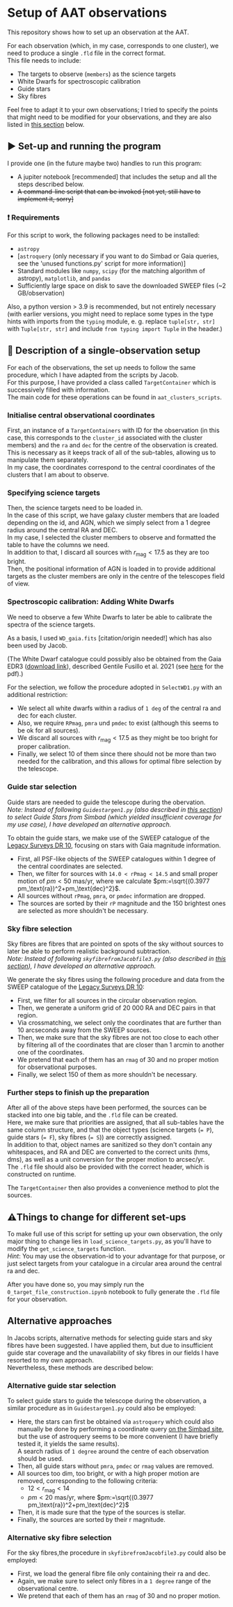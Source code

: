# Setup of AAT observations

This repository shows how to set up an observation at the AAT.

For each observation (which, in my case, corresponds to one cluster), we need to produce a single `.fld` file in the correct format.\
This file needs to include:

- The targets to observe (`members`) as the science targets
- White Dwarfs for spectroscopic calibration
- Guide stars
- Sky fibres

Feel free to adapt it to your own observations; I tried to specify the points that might need to be modified for your observations, and they are also listed in [this section](#things_to_change) below.
  
## :arrow_forward: Set-up and running the program

I provide one (in the future maybe two) handles to run this program:

- A jupiter notebook [recommended] that includes the setup and all the steps described below.
- <s>A command-line script that can be invoked [not yet, still have to implement it, sorry]</s>

### :exclamation: Requirements

For this script to work, the following packages need to be installed:

- `astropy`
- [`astroquery` (only necessary if you want to do Simbad or Gaia queries, see the 'unused functions.py' script for more information)]
- Standard modules like `numpy`, `scipy` (for the matching algorithm of astropy), `matplotlib`, and `pandas`
- Sufficiently large space on disk to save the downloaded SWEEP files (~2 GB/observation)
  
Also, a python version $>$ 3.9 is recommended, but not entirely necessary (with earlier versions, you might need to replace some types in the type hints with imports from the `typing` module, e. g. replace `tuple[str, str]` with `Tuple[str, str]` and include `from typing import Tuple` in the header.)

## :telescope: Description of a single-observation setup

For each of the observations, the set up needs to follow the same procedure, which I have adapted from the scripts by Jacob.\
For this purpose, I have provided a class called `TargetContainer` which is successively filled with information.\
The main code for these operations can be found in `aat_clusters_scripts`.

### Initialise central observational coordinates

First, an instance of a `TargetContainers` with ID for the observation (in this case, this corresponds to the `cluster_id` associated with the cluster members) and the `ra` and `dec` for the centre of the observation is created.\
This is necessary as it keeps track of all of the sub-tables, allowing us to manipulate them separately.\
In my case, the coordinates correspond to the central coordinates of the clusters that I am about to observe.

### Specifying science targets

Then, the science targets need to be loaded in.\
In the case of this script, we have galaxy cluster members that are loaded depending on the id, and AGN, which we simply select from a 1 degree radius around the central RA and DEC.\
In my case, I selected the cluster members to observe and formatted the table to have the columns we need.\
In addition to that, I discard all sources with $r_\text{mag} < 17.5$ as they are too bright.\
Then, the positional information of AGN is loaded in to provide additional targets as the cluster members are only in the centre of the telescopes field of view.

### Spectroscopic calibration: Adding White Dwarfs

We need to observe a few White Dwarfs to later be able to calibrate the spectra of the science targets.

As a basis, I used `WD_gaia.fits` [citation/origin needed!] which has also been used by Jacob.

(The White Dwarf catalogue could possibly also be obtained from the Gaia EDR3 ([download link](https://warwick.ac.uk/fac/sci/physics/research/astro/research/catalogues/gaiaedr3_wd_main.fits.gz)), described Gentile Fusillo et al. 2021 (see [here](https://arxiv.org/pdf/2106.07669.pdf) for the pdf).)

For the selection, we follow the procedure adopted in `SelectWD1.py` with an additional restriction:

- We select all white dwarfs within a radius of `1 deg` of the central ra and dec for each cluster.
- Also, we require `RPmag`, `pmra` und `pmdec` to exist (although this seems to be ok for all sources).
- We discard all sources with $r_\text{mag} < 17.5$ as they might be too bright for proper calibration.
- Finally, we select 10 of them since there should not be more than two needed for the calibration, and this allows for optimal fibre selection by the telescope.

### Guide star selection

Guide stars are needed to guide the telescope during the obervation.\
*Note: Instead of following `Guidestargen1.py` (also described in [this section](#alternative-guide-star-selection)) to select Guide Stars from Simbad (which yielded insufficient coverage for my use case), I have developed an alternative approach.*

To obtain the guide stars, we make use of the SWEEP catalogue of the [Legacy Surveys DR 10](https://www.legacysurvey.org/dr10/description/), focusing on stars with Gaia magnitude information.

- First, all PSF-like objects of the SWEEP catalogues within 1 degree of the central coordinates are selected.
- Then, we filter for sources with `14.0 < rPmag < 14.5` and small proper motion of $pm < 50$ mas/yr, where we calculate $pm:=\sqrt{(0.3977 pm_\text{ra})^2+pm_\text{dec}^2}$.
- All sources without `rPmag`, `pmra`, or `pmdec` information are dropped.
- The sources are sorted by their `rP` magnitude and the 150 brightest ones are selected as more shouldn't be necessary.

### Sky fibre selection

Sky fibres are fibres that are pointed on spots of the sky without sources to later be able to perform realistic background subtraction.\
*Note: Instead of following `skyfibrefromJacobfile3.py` (also described in [this section](#alternative-sky-fibre-selection)), I have developed an alternative approach.*

We generate the sky fibres using the following procedure and data from the SWEEP catalogue of the [Legacy Surveys DR 10](https://www.legacysurvey.org/dr10/description/):

- First, we filter for all sources in the circular observation region.
- Then, we generate a uniform grid of 20 000 RA and DEC pairs in that region.
- Via crossmatching, we select only the coordinates that are further than 10 arcseconds away from the SWEEP sources.
- Then, we make sure that the sky fibres are not too close to each other by filtering all of the coordinates that are closer than 1 arcmin to another one of the coordinates.
- We pretend that each of them has an `rmag` of 30 and no proper motion for observational purposes.
- Finally, we select 150 of them as more shouldn't be necessary.

### Further steps to finish up the preparation

After all of the above steps have been performed, the sources can be stacked into one big table, and the `.fld` file can be created.\
Here, we make sure that priorities are assigned, that all sub-tables have the same column structure, and that the object types (science targets (`= P`), guide stars (`= F`), sky fibres (`= S`)) are correctly assigned.\
In addition to that, object names are sanitized so they don't contain any whitespaces, and RA and DEC are converted to the correct units (hms, dms), as well as a unit conversion for the proper motion to arcsec/yr.\
The `.fld` file should also be provided with the correct header, which is constructed on runtime.

The `TargetContainer` then also provides a convenience method to plot the sources.

## <a id="things_to_change" name="things_to_change"></a>:warning:Things to change for different set-ups

To make full use of this script for setting up your own observation, the only major thing to change lies in `load_science_targets.py`, as you'll have to modify the `get_science_targets` function.\
*Hint*: You may use the observation-id to your advantage for that purpose, or just select targets from your catalogue in a circular area around the central ra and dec.

After you have done so, you may simply run the `0_target_file_construction.ipynb` notebook to fully generate the `.fld` file for your observation.

## Alternative approaches

In Jacobs scripts, alternative methods for selecting guide stars and sky fibres have been suggested. I have applied them, but due to insufficient guide star coverage and the unavailability of sky fibres in our fields I have resorted to my own approach.\
Nevertheless, these methods are described below:

### Alternative guide star selection

To select guide stars to guide the telescope during the observation, a similar procedure as in `Guidestargen1.py` could also be employed:

- Here, the stars can first be obtained via `astroquery` which could also manually be done by performing a coordinate query [on the Simbad site](http://simbad.cds.unistra.fr/simbad/sim-fcoo), but the use of astroquery seems to be more convenient (I have briefly tested it, it yields the same results).\
A search radius of `1 degree` around the centre of each observation should be used.
- Then, all guide stars without `pmra`, `pmdec` or `rmag` values are removed.
- All sources too dim, too bright, or with a high proper motion are removed, corresponding to the following criteria:
  - $12 < r_\text{mag} < 14$
  - $pm < 20$ mas/yr, where $pm:=\sqrt{(0.3977 pm_\text{ra})^2+pm_\text{dec}^2}$
- Then, it is made sure that the type of the sources is stellar.
- Finally, the sources are sorted by their r magnitude.

### Alternative sky fibre selection

For the sky fibres,the procedure in `skyfibrefromJacobfile3.py` could also be employed:

- First, we load the general fibre file only containing their ra and dec.
- Again, we make sure to select only fibres in a `1 degree` range of the observational centre.
- We pretend that each of them has an `rmag` of 30 and no proper motion.
